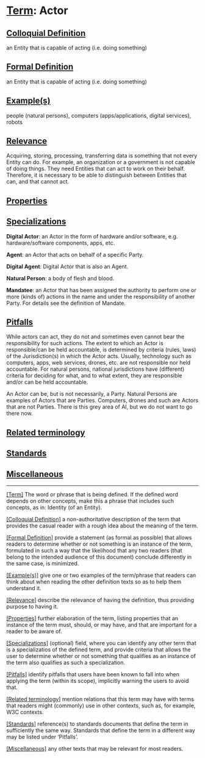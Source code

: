 # [Term](#_Term): Actor

## [Colloquial Definition](#ColloquialDefinition)

an Entity that is capable of acting (i.e. doing something)

## [Formal Definition](#FormalDefinition)

an Entity that is capable of acting (i.e. doing something)

## [Example(s)](#Examples)

people (natural persons), computers (apps/applications, digital services), robots

## [Relevance](#Relevance)

Acquiring, storing, processing, transferring data is something that not every Entity can do. For example, an organization or a government is not capable of doing things. They need Entities that can act to work on their behalf. Therefore, it is necessary to be able to distinguish between Entities that can, and that cannot act.

## [Properties](#Properties)



## [Specializations](#Specializations)

**Digital Actor**: an Actor in the form of hardware and/or software, e.g. hardware/software components, apps, etc.

**Agent**: an Actor that acts on behalf of a specific Party.

**Digital Agent**: Digital Actor that is also an Agent.

**Natural Person**: a body of flesh and blood.

**Mandatee**: an Actor that has been assigned the authority to perform one or more (kinds of) actions in the name and under the responsibility of another Party. For details see the definition of Mandate.

## [Pitfalls](#Pitfalls)

While actors can act, they do not and sometimes even cannot bear the responsibility for such actions. The extent to which an Actor is responsible/can be held accountable, is determined by criteria (rules, laws) of the Jurisdiction(s) in which the Actor acts. Usually, technology such as computers, apps, web services, drones, etc. are not responsible nor held accountable. For natural persons, national jurisdictions have (different) criteria for deciding for what, and to what extent, they are responsible and/or can be held accountable.

An Actor can be, but is not necessarily, a Party. Natural Persons are examples of Actors that are Parties. Computers, drones and such are Actors that are not Parties. There is this grey area of AI, but we do not want to go there now.

## [Related terminology](#Related)



## [Standards](#Standards)



## [Miscellaneous](#Miscellaneous)




------

[[Term]](#Term) The word or phrase that is being defined. If the defined word depends on other concepts, make this a phrase that includes such concepts, as in: Identity (of an Entity).

[[Colloquial Definition]](#ColloquialDefinition) a non-authoritative description of the term that provides the casual reader with a rough idea about the meaning of the term.

[[Formal Definition]](#FormalDefinition) provide a statement (as formal as possible) that allows readers to determine whether or not something is an instance of the term, formulated in such a way that the likelihood that any two readers (that belong to the intended audience of this document) conclude differently in the same case, is minimized.

[[Example(s)]](#Examples) give one or two examples of the term/phrase that readers can think about when reading the other definition texts so as to help them understand it.

[[Relevance]](#Relevance) describe the relevance of having the definition, thus providing purpose to having it.

[[Properties]](#Properties) further elaboration of the term, listing properties that an instance of the term must, should, or may have, and that are important for a reader to be aware of.

[[Specializations]](#Specializations) (optional) field, where you can identify any other term that is a specializatios of the defined term, and provide criteria that allows the user to determine whether or not something that qualifies as an instance of the term also qualifies as such a specialization.

[[Pitfalls]](#Pitfalls) identify pitfalls that users have been known to fall into when applying the term (within its scope), implicitly warning the users to avoid that.

[[Related terminology]](#Related) mention relations that this term may have with terms that readers might (commonly) use in other contexts, such as, for example, W3C contexts.

[[Standards]](#Standards) reference(s) to standards documents that define the term in sufficiently the same way. Standards that define the term in a different way may be listed under ‘Pitfalls’.

[[Miscellaneous]](#Miscellaneous1) any other texts that may be relevant for most readers.
